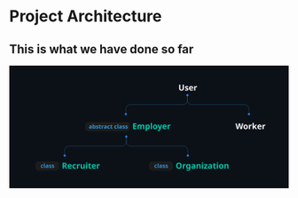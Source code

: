 # Project Architecture

## This is what we have done so far
![what is done so far](../docs/img/2.svg)